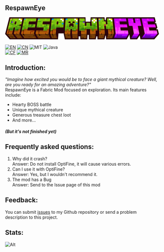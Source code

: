 ## RespawnEye

![LOGO](./readme/icon/respawneye.png)

[![EN](https://img.shields.io/badge/English-Click-blue)](./README.md)
[![CN](https://img.shields.io/badge/简体中文-Click-blue)](./readme/README_zh.md)
![MIT](https://img.shields.io/badge/License-MIT-green)
![Java](https://img.shields.io/badge/Java-100%25-orange)  
[![CF](https://img.shields.io/badge/CuresForge-RespawnEye-red)](https://www.curseforge.com/minecraft/mc-mods/respawneye)
[![MR](https://img.shields.io/badge/Modrinth-RespawnEye-green)](https://modrinth.com/mod/respawneye)

## Introduction:
*"Imagine how excited you would be to face a giant mythical creature? Well, are you ready for an amazing adventure?"*  
RespawnEye is a Fabric Mod focused on exploration. Its main features include:  
 - Hearty BOSS battle
 - Unique mythical creature
 - Generous treasure chest loot
 - And more...
##### (But it's not finished yet)

## Frequently asked questions:
1. Why did it crash?  
   Answer: Do not install OptiFine, it will cause various errors.  
2. Can I use it with OptiFine?  
   Answer: Yes, but I wouldn't recommend it.
3. The mod has a Bug  
   Answer: Send to the Issue page of this mod

## Feedback:
You can submit [issues](https://github.com/HuanMeng-official/RespawnEye/issues) to my Github repository or send a problem description to this project.

## Stats:
![Alt](https://repobeats.axiom.co/api/embed/295ee8e01f4aac223876df6ee823d0a79438bc14.svg "Repobeats analytics image")